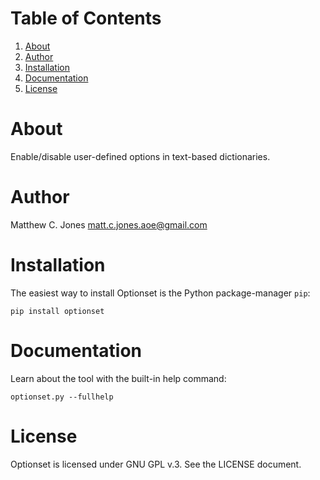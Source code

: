 # Table of Contents

1.  [About](#About)
2.  [Author](#Author)
3.  [Installation](#Installation)
4.  [Documentation](#Documentation)
5.  [License](#License)


# About

Enable/disable user-defined options in text-based dictionaries.

# Author

Matthew C. Jones <matt.c.jones.aoe@gmail.com>

# Installation

The easiest way to install Optionset is the Python package-manager `pip`:

    pip install optionset

# Documentation

Learn about the tool with the built-in help command:
    
    optionset.py --fullhelp

# License

Optionset is licensed under GNU GPL v.3. See the LICENSE document.

